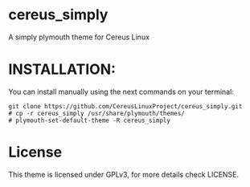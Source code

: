 # cereus_simply
A simply plymouth theme for Cereus Linux


# INSTALLATION:
You can install manually using the next commands on your terminal:

    git clone https://github.com/CereusLinuxProject/cereus_simply.git
    # cp -r cereus_simply /usr/share/plymouth/themes/
    # plymouth-set-default-theme -R cereus_simply
 
# License
This theme is licensed under GPLv3, for more details check LICENSE.
